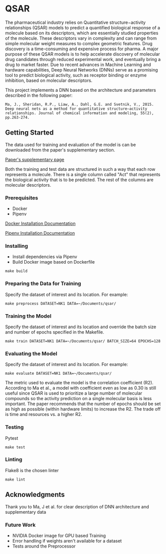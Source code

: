 # QSAR

The pharmaceutical industry relies on Quantitative structure−activity relationships (QSAR) models to predict a quantified biological response of a molecule based on its descriptors, which are essentially studied properties of the molecule. These descriptors vary in complexity and can range from simple molecular weight measures to complex geometric features. Drug discovery is a time-consuming and expensive process for pharma. A major purpose of these QSAR models is to help accelerate discovery of molecular drug candidates through reduced experimental work, and eventually bring a drug to market faster. Due to recent advances in Machine Learning and hardware capabilities, Deep Neural Networks (DNNs) serve as a promising tool to predict biological activity, such as receptor binding or enzyme inhibition, based on molecular descriptors.

This project implements a DNN based on the architecture and parameters described in the following paper:

`Ma, J., Sheridan, R.P., Liaw, A., Dahl, G.E. and Svetnik, V., 2015. Deep neural nets as a method for quantitative structure–activity relationships. Journal of chemical information and modeling, 55(2), pp.263-274.`

## Getting Started

The data used for training and evaluation of the model is can be downloaded from the paper's supplementary section.

[Paper's supplementary page](https://pubs.acs.org/doi/suppl/10.1021/ci500747n)

Both the training and test data are structured in such a way that each row represents a molecule. There is a single column called "Act" that represents the biological activity that is to be predicted. The rest of the columns are molecular descriptors.

### Prerequisites

* Docker
* Pipenv


[Docker Installation Documentation](https://docs.docker.com/install/#desktop)

[Pipenv Installation Documentation](https://docs.pipenv.org/)

### Installing
* Install dependencies via Pipenv
* Build Docker image based on Dockerfile

```
make build
```

### Preparing the Data for Training
Specify the dataset of interest and its location. For example:

```
make preprocess DATASET=NK1 DATA=~/Documents/qsar/
```


### Training the Model

Specify the dataset of interest and its location and override the batch size and number of epochs specified in the Makefile.

```
make train DATASET=NK1 DATA=~/Documents/qsar/ BATCH_SIZE=64 EPOCHS=128
```

### Evaluating the Model

Specify the dataset of interest and its location. For example:

```
make evaluate DATASET=NK1 DATA=~/Documents/qsar/
```

The metric used to evaluate the model is the correlation coefficient (R2). According to Ma et al., a model with coefficient even as low as 0.30 is still useful since QSAR is used to prioritize a large number of molecular compounds so the activity prediction on a single molecular basis is less important. The paper recommends that the number of epochs should be set as high as possible (within hardware limits) to increase the R2. The trade off is time and resources vs. a higher R2.

### Testing

Pytest

```
make test
```
### Linting

Flake8 is the chosen linter

```
make lint
```

## Acknowledgments

Thank you to Ma, J et al. for clear description of DNN architecture and supplementary data

### Future Work
* NVIDIA Docker image for GPU based Training
* Error handling if weights aren't available for a dataset
* Tests around the Preprocessor
